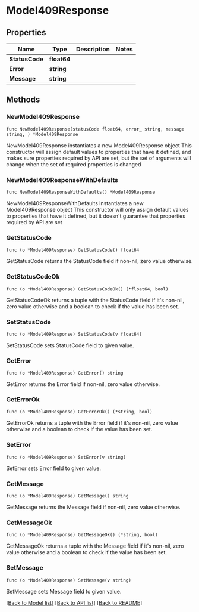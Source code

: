 # Model409Response

## Properties

Name | Type | Description | Notes
------------ | ------------- | ------------- | -------------
**StatusCode** | **float64** |  | 
**Error** | **string** |  | 
**Message** | **string** |  | 

## Methods

### NewModel409Response

`func NewModel409Response(statusCode float64, error_ string, message string, ) *Model409Response`

NewModel409Response instantiates a new Model409Response object
This constructor will assign default values to properties that have it defined,
and makes sure properties required by API are set, but the set of arguments
will change when the set of required properties is changed

### NewModel409ResponseWithDefaults

`func NewModel409ResponseWithDefaults() *Model409Response`

NewModel409ResponseWithDefaults instantiates a new Model409Response object
This constructor will only assign default values to properties that have it defined,
but it doesn't guarantee that properties required by API are set

### GetStatusCode

`func (o *Model409Response) GetStatusCode() float64`

GetStatusCode returns the StatusCode field if non-nil, zero value otherwise.

### GetStatusCodeOk

`func (o *Model409Response) GetStatusCodeOk() (*float64, bool)`

GetStatusCodeOk returns a tuple with the StatusCode field if it's non-nil, zero value otherwise
and a boolean to check if the value has been set.

### SetStatusCode

`func (o *Model409Response) SetStatusCode(v float64)`

SetStatusCode sets StatusCode field to given value.


### GetError

`func (o *Model409Response) GetError() string`

GetError returns the Error field if non-nil, zero value otherwise.

### GetErrorOk

`func (o *Model409Response) GetErrorOk() (*string, bool)`

GetErrorOk returns a tuple with the Error field if it's non-nil, zero value otherwise
and a boolean to check if the value has been set.

### SetError

`func (o *Model409Response) SetError(v string)`

SetError sets Error field to given value.


### GetMessage

`func (o *Model409Response) GetMessage() string`

GetMessage returns the Message field if non-nil, zero value otherwise.

### GetMessageOk

`func (o *Model409Response) GetMessageOk() (*string, bool)`

GetMessageOk returns a tuple with the Message field if it's non-nil, zero value otherwise
and a boolean to check if the value has been set.

### SetMessage

`func (o *Model409Response) SetMessage(v string)`

SetMessage sets Message field to given value.



[[Back to Model list]](../README.md#documentation-for-models) [[Back to API list]](../README.md#documentation-for-api-endpoints) [[Back to README]](../README.md)


